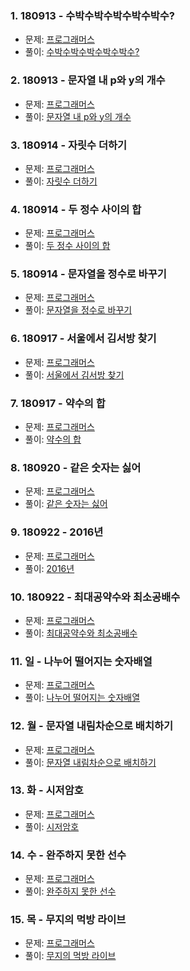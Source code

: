 ### 1. 180913 - 수박수박수박수박수박수?
- 문제: [프로그래머스](https://programmers.co.kr/learn/courses/30/lessons/12922)
- 풀이: [수박수박수박수박수박수?](https://gist.github.com/developersoom/940febbf354650982fe376374d6011e5)

### 2. 180913 - 문자열 내 p와 y의 개수 
- 문제: [프로그래머스](https://programmers.co.kr/learn/courses/30/lessons/12916)
- 풀이: [문자열 내 p와 y의 개수](https://gist.github.com/developersoom/b5d3c5a9985427b07d16c7703ae167da)

### 3. 180914 - 자릿수 더하기
- 문제: [프로그래머스](https://programmers.co.kr/learn/courses/30/lessons/12931?language=javascript)
- 풀이: [자릿수 더하기](https://gist.github.com/developersoom/5b30161544d09a3d478efc8bc8e9ac2b)

### 4. 180914 - 두 정수 사이의 합 
- 문제: [프로그래머스](https://programmers.co.kr/learn/courses/30/lessons/12912?language=javascript)
- 풀이: [두 정수 사이의 합](https://gist.github.com/developersoom/a84ba0d4192b404cfd2e454f728f01ba)

### 5. 180914 - 문자열을 정수로 바꾸기
- 문제: [프로그래머스](https://programmers.co.kr/learn/courses/30/lessons/12925)
- 풀이: [문자열을 정수로 바꾸기](https://gist.github.com/developersoom/de556d8ef577a5d98c247293d2ecdf80)

### 6. 180917 - 서울에서 김서방 찾기
- 문제: [프로그래머스](https://programmers.co.kr/learn/courses/30/lessons/12919)
- 풀이: [서울에서 김서방 찾기](https://gist.github.com/developersoom/f4e044ba32ca3dd35cb086441493e3a4)

### 7. 180917 - 약수의 합
- 문제: [프로그래머스](https://programmers.co.kr/learn/courses/30/lessons/12928?language=javascript)
- 풀이: [약수의 합](https://gist.github.com/developersoom/f717ecd4e753e86ffc649b1db3a63ad1)

### 8. 180920 - 같은 숫자는 싫어 
- 문제: [프로그래머스](https://programmers.co.kr/learn/courses/30/lessons/12906)
- 풀이: [같은 숫자는 싫어](https://gist.github.com/developersoom/3944febcfeb8509aa906af5b308a3e6f)

### 9. 180922 - 2016년 
- 문제: [프로그래머스](https://programmers.co.kr/learn/courses/30/lessons/12901?language=javascript)
- 풀이: [2016년](https://gist.github.com/developersoom/b5fabbd75d15c56be943077747edbd3f)

### 10. 180922 - 최대공약수와 최소공배수 
- 문제: [프로그래머스](https://programmers.co.kr/learn/courses/30/lessons/12940?language=javascript)
- 풀이: [최대공약수와 최소공배수](https://gist.github.com/developersoom/40c8a776b029cafffadca035eaeacc25)

### 11. 일 - 나누어 떨어지는 숫자배열 
- 문제: [프로그래머스](https://programmers.co.kr/learn/courses/30/lessons/12910?language=javascript)
- 풀이: [나누어 떨어지는 숫자배열]()

### 12. 월 - 문자열 내림차순으로 배치하기 
- 문제: [프로그래머스](https://programmers.co.kr/learn/courses/30/lessons/12917?language=javascript)
- 풀이: [문자열 내림차순으로 배치하기]()

### 13. 화 - 시저암호
- 문제: [프로그래머스](https://programmers.co.kr/learn/courses/30/lessons/12926?language=javascript)
- 풀이: [시저암호]()

### 14. 수 - 완주하지 못한 선수
- 문제: [프로그래머스](https://programmers.co.kr/learn/courses/30/lessons/42576)
- 풀이: [완주하지 못한 선수]()

### 15. 목 - 무지의 먹방 라이브
- 문제: [프로그래머스](https://programmers.co.kr/learn/courses/30/lessons/42891?language=javascript)
- 풀이: [무지의 먹방 라이브]()
